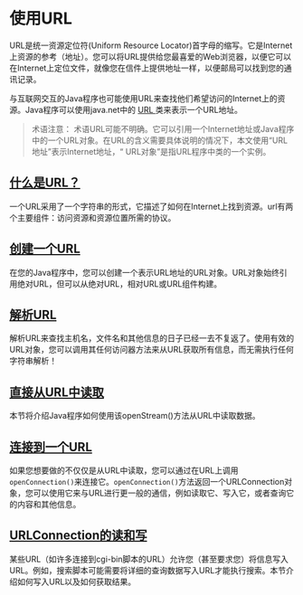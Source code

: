 # 使用URL
URL是统一资源定位符(Uniform Resource Locator)首字母的缩写。它是Internet上资源的参考（地址）。您可以将URL提供给您最喜爱的Web浏览器，以便它可以在Internet上定位文件，就像您在信件上提供地址一样，以便邮局可以找到您的通讯记录。

与互联网交互的Java程序也可能使用URL来查找他们希望访问的Internet上的资源。Java程序可以使用java.net中的 [URL ](https://docs.oracle.com/javase/8/docs/api/java/net/URL.html)类来表示一个URL地址。

> 术语注意： 
术语URL可能不明确。它可以引用一个Internet地址或Java程序中的一个URL对象。在URL的含义需要具体说明的情况下，本文使用“URL地址”表示Internet地址，“ URL对象”是指URL程序中类的一个实例。

## [什么是URL？](/content/networking/urls/definition.md)

一个URL采用了一个字符串的形式，它描述了如何在Internet上找到资源。url有两个主要组件：访问资源和资源位置所需的协议。

## [创建一个URL](/content/networking/urls/creatingUrls.md)
在您的Java程序中，您可以创建一个表示URL地址的URL对象。URL对象始终引用绝对URL，但可以从绝对URL，相对URL或URL组件构建。

## [解析URL](/content/networking/urls/urlInfo.md)
解析URL来查找主机名，文件名和其他信息的日子已经一去不复返了。使用有效的URL对象，您可以调用其任何访问器方法来从URL获取所有信息，而无需执行任何字符串解析！

## [直接从URL中读取](/content/networking/urls/readingURL.md)
本节将介绍Java程序如何使用该openStream()方法从URL中读取数据。

## [连接到一个URL](/content/networking/urls/connecting.md)

如果您想要做的不仅仅是从URL中读取，您可以通过在URL上调用`openConnection()`来连接它。`openConnection()`方法返回一个URLConnection对象，您可以使用它来与URL进行更一般的通信，例如读取它、写入它，或者查询它的内容和其他信息。

## [URLConnection的读和写](/content/networking/urls/readingWriting.md)

某些URL（如许多连接到cgi-bin脚本的URL）允许您（甚至要求您）将信息写入URL。例如，搜索脚本可能需要将详细的查询数据写入URL才能执行搜索。本节介绍如何写入URL以及如何获取结果。